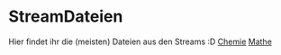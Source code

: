 # StreamDateien

Hier findet ihr die (meisten) Dateien aus den Streams :D
[Chemie](https://github.com/warriorzz/Chemie)
[Mathe](https://github.com/warriorzz/Mathe)